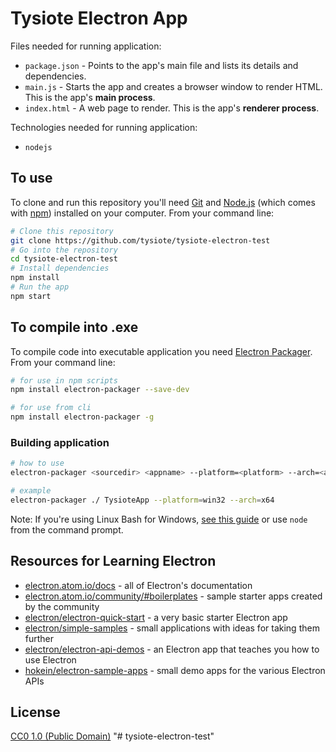# Tysiote Electron App

Files needed for running application:

- `package.json` - Points to the app's main file and lists its details and dependencies.
- `main.js` - Starts the app and creates a browser window to render HTML. This is the app's **main process**.
- `index.html` - A web page to render. This is the app's **renderer process**.


Technologies needed for running application:

- `nodejs`

## To use

To clone and run this repository you'll need [Git](https://git-scm.com) and [Node.js](https://nodejs.org/en/download/) (which comes with [npm](http://npmjs.com)) installed on your computer. From your command line:

```bash
# Clone this repository
git clone https://github.com/tysiote/tysiote-electron-test
# Go into the repository
cd tysiote-electron-test
# Install dependencies
npm install
# Run the app
npm start
```

## To compile into .exe

To compile code into executable application you need [Electron Packager](https://github.com/electron-userland/electron-packager). From your command line:

```bash
# for use in npm scripts
npm install electron-packager --save-dev

# for use from cli
npm install electron-packager -g
```


### Building application

```bash
# how to use
electron-packager <sourcedir> <appname> --platform=<platform> --arch=<arch> [optional flags...]

# example
electron-packager ./ TysioteApp --platform=win32 --arch=x64                  
```


Note: If you're using Linux Bash for Windows, [see this guide](https://www.howtogeek.com/261575/how-to-run-graphical-linux-desktop-applications-from-windows-10s-bash-shell/) or use `node` from the command prompt.

## Resources for Learning Electron

- [electron.atom.io/docs](http://electron.atom.io/docs) - all of Electron's documentation
- [electron.atom.io/community/#boilerplates](http://electron.atom.io/community/#boilerplates) - sample starter apps created by the community
- [electron/electron-quick-start](https://github.com/electron/electron-quick-start) - a very basic starter Electron app
- [electron/simple-samples](https://github.com/electron/simple-samples) - small applications with ideas for taking them further
- [electron/electron-api-demos](https://github.com/electron/electron-api-demos) - an Electron app that teaches you how to use Electron
- [hokein/electron-sample-apps](https://github.com/hokein/electron-sample-apps) - small demo apps for the various Electron APIs

## License

[CC0 1.0 (Public Domain)](LICENSE.md)
"# tysiote-electron-test" 
